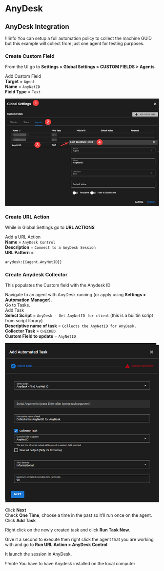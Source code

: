 # AnyDesk

## AnyDesk Integration

!!!info
     You can setup a full automation policy to collect the machine GUID but this example will collect from just one agent for testing purposes.

### Create Custom Field

From the UI go to **Settings > Global Settings > CUSTOM FIELDS > Agents**

Add Custom Field</br>
**Target** = `Agent`</br>
**Name** = `AnyNetID`</br>
**Field Type** = `Text`</br>

![Service Name](images/3rdparty_anydesk1.png)

### Create URL Action

While in Global Settings go to **URL ACTIONS**

Add a URL Action</br>
**Name** = `AnyDesk Control`</br>
**Description** = `Connect to a AnyDesk Session`</br>
**URL Pattern** =

```html
anydesk:{{agent.AnyNetID}}
```

### Create Anydesk Collector

This populates the Custom field with the Anydesk ID

Navigate to an agent with AnyDesk running (or apply using **Settings > Automation Manager**).</br>
Go to Tasks.</br>
Add Task</br>
**Select Script** = `AnyDesk - Get AnyNetID for client` (this is a builtin script from script library)</br>
**Descriptive name of task** = `Collects the AnyNetID for AnyDesk.`</br>
**Collector Task** = `CHECKED`</br>
**Custom Field to update** = `AnyNetID`</br>

![Service Name](images/3rdparty_anydesk2.png)

Click **Next**</br>
Check **One Time**, choose a time in the past so it'll run once on the agent.</br>
Click **Add Task**

Right click on the newly created task and click **Run Task Now**.

Give it a second to execute then right click the agent that you are working with and go to **Run URL Action > AnyDesk Control**

It launch the session in AnyDesk.

!!!note
     You have to have Anydesk installed on the local computer
